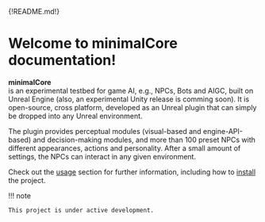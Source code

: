 {!README.md!}

Welcome to minimalCore documentation!
===================================

**minimalCore**  
is an experimental testbed for game AI, e.g., NPCs, Bots and AIGC, built on Unreal Engine (also, an experimental Unity release is comming soon). 
It is open-source, cross platform, developed as an Unreal plugin 
that can simply be dropped into any Unreal environment. 

The plugin provides perceptual modules 
(visual-based and engine-API-based) and decision-making modules, 
and more than 100 preset NPCs with different appearances, actions and personality.
After a small amount of settings, 
the NPCs can interact in any given environment.



Check out the [usage](usage) section for further information, including how to [install](usage#installation) the project.

!!! note

    This project is under active development.


